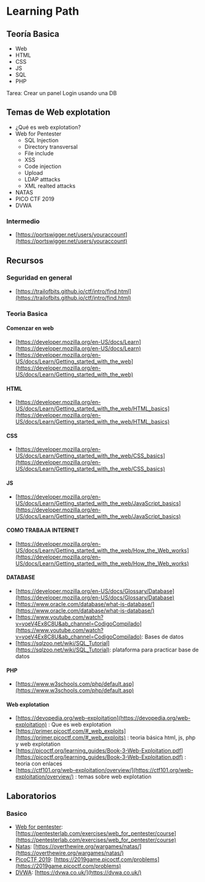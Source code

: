 # Learning Path

## Teoría Basica

* Web
* HTML
* CSS
* JS
* SQL
* PHP

Tarea: Crear un panel Login usando una DB

## Temas de Web explotation

* ¿Qué es web explotation?
* Web for Pentester
	* SQL Injection
	* Directory transversal
	* File include
	* XSS
	* Code injection
	* Upload
	* LDAP atttacks
	* XML realted attacks
* NATAS
* PICO CTF 2019
* DVWA

### Intermedio
* [https://portswigger.net/users/youraccount](https://portswigger.net/users/youraccount)

## Recursos
### Seguridad en general
* [https://trailofbits.github.io/ctf/intro/find.html](https://trailofbits.github.io/ctf/intro/find.html)

### Teoria Basica

#### Comenzar en web

* [https://developer.mozilla.org/en-US/docs/Learn](https://developer.mozilla.org/en-US/docs/Learn)
* [https://developer.mozilla.org/en-US/docs/Learn/Getting_started_with_the_web](https://developer.mozilla.org/en-US/docs/Learn/Getting_started_with_the_web)

#### HTML

* [https://developer.mozilla.org/en-US/docs/Learn/Getting_started_with_the_web/HTML_basics](https://developer.mozilla.org/en-US/docs/Learn/Getting_started_with_the_web/HTML_basics)

#### CSS

* [https://developer.mozilla.org/en-US/docs/Learn/Getting_started_with_the_web/CSS_basics](https://developer.mozilla.org/en-US/docs/Learn/Getting_started_with_the_web/CSS_basics)

#### JS

* [https://developer.mozilla.org/en-US/docs/Learn/Getting_started_with_the_web/JavaScript_basics](https://developer.mozilla.org/en-US/docs/Learn/Getting_started_with_the_web/JavaScript_basics)

#### COMO TRABAJA INTERNET

* [https://developer.mozilla.org/en-US/docs/Learn/Getting_started_with_the_web/How_the_Web_works](https://developer.mozilla.org/en-US/docs/Learn/Getting_started_with_the_web/How_the_Web_works)

#### DATABASE

* [https://developer.mozilla.org/en-US/docs/Glossary/Database](https://developer.mozilla.org/en-US/docs/Glossary/Database)
* [https://www.oracle.com/database/what-is-database/](https://www.oracle.com/database/what-is-database/)
* [https://www.youtube.com/watch?v=yoeV4Ex8C8U&ab_channel=CodigoCompilado](https://www.youtube.com/watch?v=yoeV4Ex8C8U&ab_channel=CodigoCompilado): Bases de datos
* [https://sqlzoo.net/wiki/SQL_Tutorial](https://sqlzoo.net/wiki/SQL_Tutorial): plataforma para practicar base de datos

#### PHP

* [https://www.w3schools.com/php/default.asp](https://www.w3schools.com/php/default.asp)

#### Web explotation

* [https://devopedia.org/web-exploitation](https://devopedia.org/web-exploitation) : Que es web explotation
* [https://primer.picoctf.com/#_web_exploits](https://primer.picoctf.com/#_web_exploits) : teoria básica html, js, php y web explotation
* [https://picoctf.org/learning_guides/Book-3-Web-Exploitation.pdf](https://picoctf.org/learning_guides/Book-3-Web-Exploitation.pdf) : teoria con enlaces
* [https://ctf101.org/web-exploitation/overview/](https://ctf101.org/web-exploitation/overview/) : temas sobre web explotation

## Laboratorios
### Basico
* [Web for pentester](PATH/web4pentester.md): [https://pentesterlab.com/exercises/web_for_pentester/course](https://pentesterlab.com/exercises/web_for_pentester/course)
* [Natas](): [https://overthewire.org/wargames/natas/](https://overthewire.org/wargames/natas/)
* [PicoCTF 2019](): [https://2019game.picoctf.com/problems](https://2019game.picoctf.com/problems)
* [DVWA](): [https://dvwa.co.uk/](https://dvwa.co.uk/)
